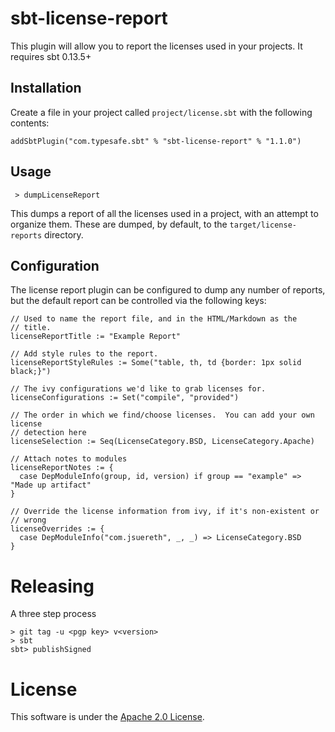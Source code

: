 # sbt-license-report

This plugin will allow you to report the licenses used in your projects.  It requires
sbt 0.13.5+

## Installation

Create a file in your project called `project/license.sbt` with the following contents:

    addSbtPlugin("com.typesafe.sbt" % "sbt-license-report" % "1.1.0")

## Usage

     > dumpLicenseReport

This dumps a report of all the licenses used in a project, with an attempt to organize them.  These are dumped, by default, to the `target/license-reports` directory.

## Configuration

The license report plugin can be configured to dump any number of reports, but the default report
can be controlled via the following keys:

    // Used to name the report file, and in the HTML/Markdown as the
    // title.
    licenseReportTitle := "Example Report"

    // Add style rules to the report.
    licenseReportStyleRules := Some("table, th, td {border: 1px solid black;}")

    // The ivy configurations we'd like to grab licenses for.
    licenseConfigurations := Set("compile", "provided")

    // The order in which we find/choose licenses.  You can add your own license
    // detection here
    licenseSelection := Seq(LicenseCategory.BSD, LicenseCategory.Apache)

    // Attach notes to modules
    licenseReportNotes := {
      case DepModuleInfo(group, id, version) if group == "example" => "Made up artifact"
    }

    // Override the license information from ivy, if it's non-existent or
    // wrong
    licenseOverrides := {
      case DepModuleInfo("com.jsuereth", _, _) => LicenseCategory.BSD
    }

# Releasing

A three step process


    > git tag -u <pgp key> v<version>
    > sbt
    sbt> publishSigned


# License

This software is under the [Apache 2.0 License](http://www.apache.org/licenses/LICENSE-2.0.html).
